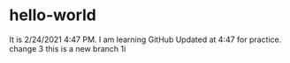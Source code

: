 # hello-world
It is 2/24/2021 4:47 PM.
I am learning GitHub
Updated at 4:47 for practice.
change 3
this is a new branch 1i
